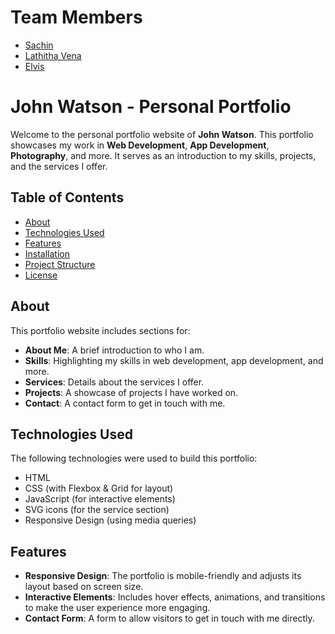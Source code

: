 # Team Members
- [Sachin](https://github.com/elitecoderx)
- [Lathitha Vena](https://github.com/7athitha)
- [Elvis](https://github.com/ElvisSeidge)

# John Watson - Personal Portfolio

Welcome to the personal portfolio website of **John Watson**. This portfolio showcases my work in **Web Development**, **App Development**, **Photography**, and more. It serves as an introduction to my skills, projects, and the services I offer.

## Table of Contents
- [About](#about)
- [Technologies Used](#technologies-used)
- [Features](#features)
- [Installation](#installation)
- [Project Structure](#project-structure)
- [License](#license)

## About
This portfolio website includes sections for:
- **About Me**: A brief introduction to who I am.
- **Skills**: Highlighting my skills in web development, app development, and more.
- **Services**: Details about the services I offer.
- **Projects**: A showcase of projects I have worked on.
- **Contact**: A contact form to get in touch with me.

## Technologies Used
The following technologies were used to build this portfolio:
- HTML
- CSS (with Flexbox & Grid for layout)
- JavaScript (for interactive elements)
- SVG icons (for the service section)
- Responsive Design (using media queries)

## Features
- **Responsive Design**: The portfolio is mobile-friendly and adjusts its layout based on screen size.
- **Interactive Elements**: Includes hover effects, animations, and transitions to make the user experience more engaging.
- **Contact Form**: A form to allow visitors to get in touch with me directly.


